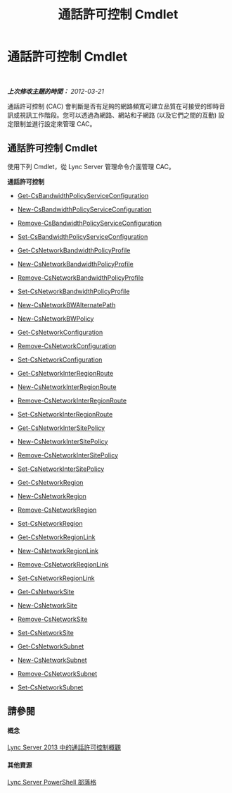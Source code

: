 ﻿---
title: 通話許可控制 Cmdlet
TOCTitle: 通話許可控制 Cmdlet
ms:assetid: dd9d3912-b562-4839-a337-bfc5277cfb62
ms:mtpsurl: https://technet.microsoft.com/zh-tw/library/Gg415676(v=OCS.15)
ms:contentKeyID: 49292537
ms.date: 08/10/2015
mtps_version: v=OCS.15
ms.translationtype: HT
---

# 通話許可控制 Cmdlet

 

_**上次修改主題的時間：** 2012-03-21_

通話許可控制 (CAC) 會判斷是否有足夠的網路頻寬可建立品質在可接受的即時音訊或視訊工作階段。您可以透過為網路、網站和子網路 (以及它們之間的互動) 設定限制並進行設定來管理 CAC。

## 通話許可控制 Cmdlet

使用下列 Cmdlet，從 Lync Server 管理命令介面管理 CAC。

**通話許可控制**

  -   
    [Get-CsBandwidthPolicyServiceConfiguration](get-csbandwidthpolicyserviceconfiguration.md)

  -   
    [New-CsBandwidthPolicyServiceConfiguration](new-csbandwidthpolicyserviceconfiguration.md)

  -   
    [Remove-CsBandwidthPolicyServiceConfiguration](remove-csbandwidthpolicyserviceconfiguration.md)

  -   
    [Set-CsBandwidthPolicyServiceConfiguration](set-csbandwidthpolicyserviceconfiguration.md)

  -   
    [Get-CsNetworkBandwidthPolicyProfile](get-csnetworkbandwidthpolicyprofile.md)

  -   
    [New-CsNetworkBandwidthPolicyProfile](new-csnetworkbandwidthpolicyprofile.md)

  -   
    [Remove-CsNetworkBandwidthPolicyProfile](remove-csnetworkbandwidthpolicyprofile.md)

  -   
    [Set-CsNetworkBandwidthPolicyProfile](set-csnetworkbandwidthpolicyprofile.md)

  -   
    [New-CsNetworkBWAlternatePath](new-csnetworkbwalternatepath.md)

  -   
    [New-CsNetworkBWPolicy](new-csnetworkbwpolicy.md)

  -   
    [Get-CsNetworkConfiguration](get-csnetworkconfiguration.md)

  -   
    [Remove-CsNetworkConfiguration](remove-csnetworkconfiguration.md)

  -   
    [Set-CsNetworkConfiguration](set-csnetworkconfiguration.md)

  -   
    [Get-CsNetworkInterRegionRoute](get-csnetworkinterregionroute.md)

  -   
    [New-CsNetworkInterRegionRoute](new-csnetworkinterregionroute.md)

  -   
    [Remove-CsNetworkInterRegionRoute](remove-csnetworkinterregionroute.md)

  -   
    [Set-CsNetworkInterRegionRoute](set-csnetworkinterregionroute.md)

  -   
    [Get-CsNetworkInterSitePolicy](get-csnetworkintersitepolicy.md)

  -   
    [New-CsNetworkInterSitePolicy](new-csnetworkintersitepolicy.md)

  -   
    [Remove-CsNetworkInterSitePolicy](remove-csnetworkintersitepolicy.md)

  -   
    [Set-CsNetworkInterSitePolicy](set-csnetworkintersitepolicy.md)

  -   
    [Get-CsNetworkRegion](get-csnetworkregion.md)

  -   
    [New-CsNetworkRegion](new-csnetworkregion.md)

  -   
    [Remove-CsNetworkRegion](remove-csnetworkregion.md)

  -   
    [Set-CsNetworkRegion](set-csnetworkregion.md)

  -   
    [Get-CsNetworkRegionLink](get-csnetworkregionlink.md)

  -   
    [New-CsNetworkRegionLink](new-csnetworkregionlink.md)

  -   
    [Remove-CsNetworkRegionLink](remove-csnetworkregionlink.md)

  -   
    [Set-CsNetworkRegionLink](set-csnetworkregionlink.md)

  -   
    [Get-CsNetworkSite](get-csnetworksite.md)

  -   
    [New-CsNetworkSite](new-csnetworksite.md)

  -   
    [Remove-CsNetworkSite](remove-csnetworksite.md)

  -   
    [Set-CsNetworkSite](set-csnetworksite.md)

  -   
    [Get-CsNetworkSubnet](get-csnetworksubnet.md)

  -   
    [New-CsNetworkSubnet](new-csnetworksubnet.md)

  -   
    [Remove-CsNetworkSubnet](remove-csnetworksubnet.md)

  -   
    [Set-CsNetworkSubnet](set-csnetworksubnet.md)

## 請參閱

#### 概念

[Lync Server 2013 中的通話許可控制概觀](lync-server-2013-overview-of-call-admission-control.md)  

#### 其他資源

[Lync Server PowerShell 部落格](http://go.microsoft.com/fwlink/?linkid=203150%26clcid=0x404)

